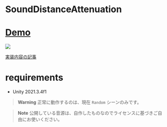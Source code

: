 # SoundDistanceAttenuation

# [Demo](https://unityroom.com/games/sounddistanceattenuation)

![](Docs/AudioDemo.gif)

[実装内容の記事](https://ayousanz.hatenadiary.jp/entry/%E8%B7%9D%E9%9B%A2%E6%B8%9B%E8%A1%B0%E3%81%A7%E3%81%AE%E5%90%84%E3%82%B5%E3%82%A6%E3%83%B3%E3%83%89%E9%9F%B3%E9%87%8F%E3%81%AE%E5%8F%96%E5%BE%97%E3%80%90Unity%E3%80%91)

# requirements

* Unity 2021.3.4f1

> **Warning**
> 正常に動作するのは、現在 `Random` シーンのみです。

> **Note**
> 公開している音源は、自作したものなのでライセンスに基づきご自由にお使いください。
